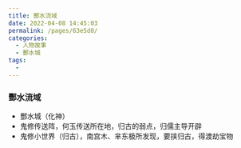 ```yaml
---
title: 酆水流域
date: 2022-04-08 14:45:03
permalink: /pages/63e5d0/
categories:
  - 人物故事
  - 酆水城
tags:
  - 
---
```


### 酆水流域

- 酆水城（化神）
- 鬼修传送阵，何玉传送所在地，归古的弱点，归儒主导开辟
- 鬼修小世界（归古），南宫木、芈东极所发现，要挟归古，得渡劫宝物
